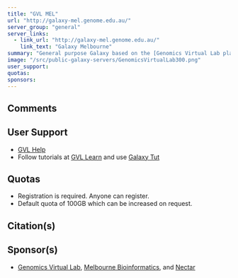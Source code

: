 ```yaml
---
title: "GVL MEL"
url: "http://galaxy-mel.genome.edu.au/"
server_group: "general"
server_links: 
  - link_url: "http://galaxy-mel.genome.edu.au/"
    link_text: "Galaxy Melbourne"
summary: "General purpose Galaxy based on the [Genomics Virtual Lab platform](https://genome.edu.au/). "
image: "/src/public-galaxy-servers/GenomicsVirtualLab300.png"
user_support: 
quotas: 
sponsors: 
---
```


## Comments


## User Support

* [GVL Help](https://www.gvl.org.au/)
* Follow tutorials at [GVL Learn](https://www.gvl.org.au/learn) and use [Galaxy Tut](http://galaxy-tut.genome.edu.au/)

## Quotas

* Registration is required. Anyone can register.
* Default quota of 100GB which can be increased on request.

## Citation(s)

## Sponsor(s)

* [Genomics Virtual Lab](https://www.gvl.org.au/about), [Melbourne Bioinformatics](https://www.melbournebioinformatics.org.au), and [Nectar](https://www.nectar.org.au)
